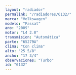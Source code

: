 ```yaml
---
layout: "radiador"
permalink: "/radiadores/6132/"
marca: "Volkswagen"
modelo: "Passat"
ano: "2009"
motor: "L4 2.0"
transmision: "Automática"
parte: "65279A"
clima: "Con clima"
alto: "25 5/8"
ancho: "17 3/4"
observaciones: "Turbo"
id: "6132"
---
```


